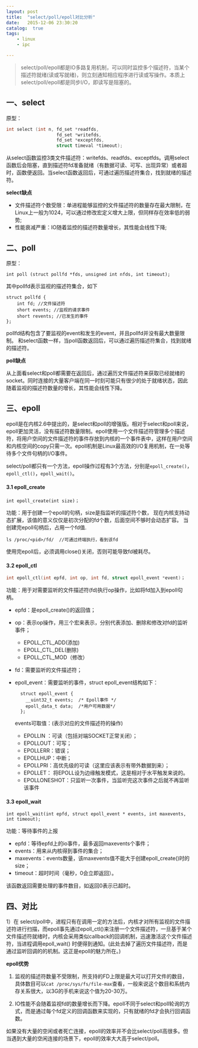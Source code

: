 ```yaml
---
layout: post
title:  "select/poll/epoll对比分析"
date:   2015-12-06 23:30:20
catalog:  true
tags:
    - linux
    - ipc

---
```


> select/poll/epoll都是IO多路复用机制，可以同时监控多个描述符，当某个描述符就绪(读或写就绪)，则立刻通知相应程序进行读或写操作。本质上select/poll/epoll都是同步I/O，即读写是阻塞的。

## 一、select

原型：

```C
int select (int n, fd_set *readfds, 
                   fd_set *writefds, 
                   fd_set *exceptfds, 
                   struct timeval *timeout);
```

从select函数监控3类文件描述符：writefds、readfds、exceptfds。调用select函数后会阻塞，直到描述符fd准备就绪（有数据可读、可写、出现异常）或者超时，函数便返回。当select函数返回后，可通过遍历描述符集合，找到就绪的描述符。


**select缺点**

- 文件描述符个数受限：单进程能够监控的文件描述符的数量存在最大限制，在Linux上一般为1024，可以通过修改宏定义增大上限，但同样存在效率低的弱势;
- 性能衰减严重：IO随着监控的描述符数量增长，其性能会线性下降;

## 二、poll

原型：

    int poll (struct pollfd *fds, unsigned int nfds, int timeout);

其中pollfd表示监视的描述符集合，如下

    struct pollfd {
        int fd; //文件描述符
        short events; //监视的请求事件
        short revents; //已发生的事件
    };

pollfd结构包含了要监视的event和发生的event，并且pollfd并没有最大数量限制。 和select函数一样，当poll函数返回后，可以通过遍历描述符集合，找到就绪的描述符。

**poll缺点**

从上面看select和poll都需要在返回后，通过遍历文件描述符来获取已经就绪的socket。同时连接的大量客户端在同一时刻可能只有很少的处于就绪状态，因此随着监视的描述符数量的增长，其性能会线性下降。


## 三、epoll

epoll是在内核2.6中提出的，是select和poll的增强版。相对于select和poll来说，epoll更加灵活，没有描述符数量限制。epoll使用一个文件描述符管理多个描述符，将用户空间的文件描述符的事件存放到内核的一个事件表中，这样在用户空间和内核空间的copy只需一次。epoll机制是Linux最高效的I/O复用机制，在一处等待多个文件句柄的I/O事件。


select/poll都只有一个方法，epoll操作过程有3个方法，分别是`epoll_create()`， `epoll_ctl()`，`epoll_wait()`。

#### 3.1 epoll_create

    int epoll_create(int size)；

功能：用于创建一个epoll的句柄，size是指监听的描述符个数， 现在内核支持动态扩展，该值的意义仅仅是初次分配的fd个数，后面空间不够时会动态扩容。 当创建完epoll句柄后，占用一个fd值.

    ls /proc/<pid>/fd/  //可通过终端执行，看到该fd

使用完epoll后，必须调用close()关闭，否则可能导致fd被耗尽。

#### 3.2 epoll_ctl

```CPP
int epoll_ctl(int epfd, int op, int fd, struct epoll_event *event)；
```

功能：用于对需要监听的文件描述符(fd)执行op操作，比如将fd加入到epoll句柄。

- epfd：是epoll_create()的返回值；
- op：表示op操作，用三个宏来表示，分别代表添加、删除和修改对fd的监听事件；
    - EPOLL_CTL_ADD(添加)
    - EPOLL_CTL_DEL(删除)
    - EPOLL_CTL_MOD（修改）
- fd：需要监听的文件描述符；
- epoll_event：需要监听的事件，struct epoll_event结构如下：

        struct epoll_event {
          __uint32_t events;  /* Epoll事件 */
          epoll_data_t data;  /*用户可用数据*/
        };

    events可取值：(表示对应的文件描述符的操作)

    - EPOLLIN ：可读（包括对端SOCKET正常关闭）；
    - EPOLLOUT：可写；
    - EPOLLERR：错误；
    - EPOLLHUP：中断；
    - EPOLLPRI：高优先级的可读（这里应该表示有带外数据到来）；
    - EPOLLET： 将EPOLL设为边缘触发模式，这是相对于水平触发来说的。
    - EPOLLONESHOT：只监听一次事件，当监听完这次事件之后就不再监听该事件

#### 3.3 epoll_wait

    int epoll_wait(int epfd, struct epoll_event * events, int maxevents, int timeout);

功能：等待事件的上报

- epfd：等待epfd上的io事件，最多返回maxevents个事件；
- events：用来从内核得到事件的集合；
- maxevents：events数量，该maxevents值不能大于创建epoll_create()时的size；
- timeout：超时时间（毫秒，0会立即返回）。

该函数返回需要处理的事件数目，如返回0表示已超时。

## 四、对比

1）在 select/poll中，进程只有在调用一定的方法后，内核才对所有监视的文件描述符进行扫描，而epoll事先通过epoll_ctl()来注册一个文件描述符，一旦基于某个文件描述符就绪时，内核会采用类似callback的回调机制，迅速激活这个文件描述符，当进程调用epoll_wait() 时便得到通知。(此处去掉了遍历文件描述符，而是通过监听回调的的机制。这正是epoll的魅力所在。)

**epoll优势**

1. 监视的描述符数量不受限制，所支持的FD上限是最大可以打开文件的数目，具体数目可以`cat /proc/sys/fs/file-max`查看，一般来说这个数目和系统内存关系很大，以3G的手机来说这个值为20-30万。

2. IO性能不会随着监视fd的数量增长而下降。epoll不同于select和poll轮询的方式，而是通过每个fd定义的回调函数来实现的，只有就绪的fd才会执行回调函数。

如果没有大量的空闲或者死亡连接，epoll的效率并不会比select/poll高很多。但当遇到大量的空闲连接的场景下，epoll的效率大大高于select/poll。
